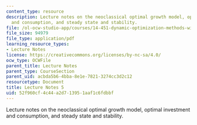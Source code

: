 ```yaml
---
content_type: resource
description: Lecture notes on the neoclassical optimal growth model, optimal investment
  and consumption, and steady state and stability.
file: /ol-ocw-studio-app/courses/14-451-dynamic-optimization-methods-with-applications-fall-2009/52f960cf4c44a2d713951aaf1c6fdbbf_MIT14_451F09_lec05.pdf
file_size: 94979
file_type: application/pdf
learning_resource_types:
- Lecture Notes
license: https://creativecommons.org/licenses/by-nc-sa/4.0/
ocw_type: OCWFile
parent_title: Lecture Notes
parent_type: CourseSection
parent_uid: acbda5b6-4bba-8e1e-7821-3274cc3d2c12
resourcetype: Document
title: Lecture Notes 5
uid: 52f960cf-4c44-a2d7-1395-1aaf1c6fdbbf
---
```

Lecture notes on the neoclassical optimal growth model, optimal investment and consumption, and steady state and stability.